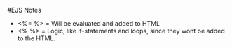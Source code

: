 #EJS Notes

* <%= %> = Will be evaluated and added to HTML
* <% %> = Logic, like if-statements and loops, since they wont be added to the HTML. 